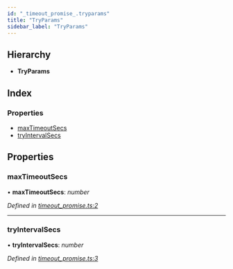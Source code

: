 ```yaml
---
id: "_timeout_promise_.tryparams"
title: "TryParams"
sidebar_label: "TryParams"
---
```


## Hierarchy

* **TryParams**

## Index

### Properties

* [maxTimeoutSecs](_timeout_promise_.tryparams.md#maxtimeoutsecs)
* [tryIntervalSecs](_timeout_promise_.tryparams.md#tryintervalsecs)

## Properties

###  maxTimeoutSecs

• **maxTimeoutSecs**: *number*

*Defined in [timeout_promise.ts:2](https://github.com/comit-network/comit-js-sdk/blob/638de0e/src/timeout_promise.ts#L2)*

___

###  tryIntervalSecs

• **tryIntervalSecs**: *number*

*Defined in [timeout_promise.ts:3](https://github.com/comit-network/comit-js-sdk/blob/638de0e/src/timeout_promise.ts#L3)*
